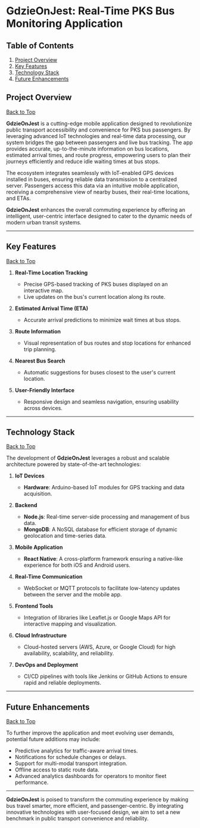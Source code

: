 # **GdzieOnJest: Real-Time PKS Bus Monitoring Application**

## **Table of Contents**
1. [Project Overview](#project-overview)
2. [Key Features](#key-features)
3. [Technology Stack](#technology-stack)
4. [Future Enhancements](#future-enhancements)

## **Project Overview**
[Back to Top](#table-of-contents)

**GdzieOnJest** is a cutting-edge mobile application designed to revolutionize public transport accessibility and convenience for PKS bus passengers. By leveraging advanced IoT technologies and real-time data processing, our system bridges the gap between passengers and live bus tracking. The app provides accurate, up-to-the-minute information on bus locations, estimated arrival times, and route progress, empowering users to plan their journeys efficiently and reduce idle waiting times at bus stops.

The ecosystem integrates seamlessly with IoT-enabled GPS devices installed in buses, ensuring reliable data transmission to a centralized server. Passengers access this data via an intuitive mobile application, receiving a comprehensive view of nearby buses, their real-time locations, and ETAs.

**GdzieOnJest** enhances the overall commuting experience by offering an intelligent, user-centric interface designed to cater to the dynamic needs of modern urban transit systems.

---

## **Key Features**
[Back to Top](#table-of-contents)

1. **Real-Time Location Tracking**  
   - Precise GPS-based tracking of PKS buses displayed on an interactive map.  
   - Live updates on the bus's current location along its route.  

2. **Estimated Arrival Time (ETA)**  
   - Accurate arrival predictions to minimize wait times at bus stops.  

3. **Route Information**  
   - Visual representation of bus routes and stop locations for enhanced trip planning.  

4. **Nearest Bus Search**  
   - Automatic suggestions for buses closest to the user's current location.  

5. **User-Friendly Interface**  
   - Responsive design and seamless navigation, ensuring usability across devices.  

---

## **Technology Stack**
[Back to Top](#table-of-contents)

The development of **GdzieOnJest** leverages a robust and scalable architecture powered by state-of-the-art technologies:

1. **IoT Devices**  
   - **Hardware**: Arduino-based IoT modules for GPS tracking and data acquisition.  

2. **Backend**  
   - **Node.js**: Real-time server-side processing and management of bus data.  
   - **MongoDB**: A NoSQL database for efficient storage of dynamic geolocation and time-series data.  

3. **Mobile Application**  
   - **React Native**: A cross-platform framework ensuring a native-like experience for both iOS and Android users.  

4. **Real-Time Communication**  
   - WebSocket or MQTT protocols to facilitate low-latency updates between the server and the mobile app.  

5. **Frontend Tools**  
   - Integration of libraries like Leaflet.js or Google Maps API for interactive mapping and visualization.  

6. **Cloud Infrastructure**  
   - Cloud-hosted servers (AWS, Azure, or Google Cloud) for high availability, scalability, and reliability.  

7. **DevOps and Deployment**  
   - CI/CD pipelines with tools like Jenkins or GitHub Actions to ensure rapid and reliable deployments.  

---

## **Future Enhancements**
[Back to Top](#table-of-contents)

To further improve the application and meet evolving user demands, potential future additions may include:  
- Predictive analytics for traffic-aware arrival times.  
- Notifications for schedule changes or delays.  
- Support for multi-modal transport integration.  
- Offline access to static route data.  
- Advanced analytics dashboards for operators to monitor fleet performance.  

---

**GdzieOnJest** is poised to transform the commuting experience by making bus travel smarter, more efficient, and passenger-centric. By integrating innovative technologies with user-focused design, we aim to set a new benchmark in public transport convenience and reliability.
